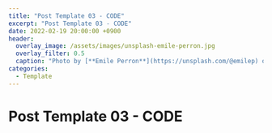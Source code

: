 ```yaml
---
title: "Post Template 03 - CODE"
excerpt: "Post Template 03 - CODE"
date: 2022-02-19 20:00:00 +0900
header:
  overlay_image: /assets/images/unsplash-emile-perron.jpg
  overlay_filter: 0.5
  caption: "Photo by [**Emile Perron**](https://unsplash.com/@emilep) on [**Unsplash**](https://unsplash.com/)"
categories:
  - Template
---
```

# Post Template 03 - CODE